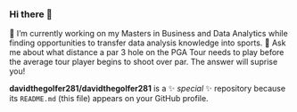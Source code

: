 ### Hi there 👋
🔭 I’m currently working on my Masters in Business and Data Analytics while finding opportunities to transfer data analysis knowledge into sports.
💬 Ask me about what distance a par 3 hole on the PGA Tour needs to play before the average tour player begins to shoot over par.  The answer will suprise you!

**davidthegolfer281/davidthegolfer281** is a ✨ _special_ ✨ repository because its `README.md` (this file) appears on your GitHub profile.




